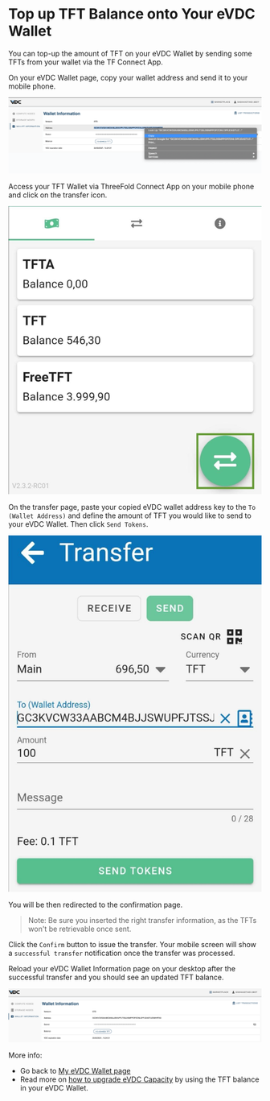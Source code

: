 # Top up TFT Balance onto Your eVDC Wallet

You can top-up the amount of TFT on your eVDC Wallet by sending some TFTs from your wallet via the TF Connect App.

On your eVDC Wallet page, copy your wallet address and send it to your mobile phone.

![](img/evdc_topup.png)

Access your TFT Wallet via ThreeFold Connect App on your mobile phone and click on the transfer icon.

![](img/tfconnect_transfer.jpg)

On the transfer page, paste your copied eVDC wallet address key to the `To (Wallet Address)` and define the amount of TFT you would like to send to your eVDC Wallet. Then click `Send Tokens`.

![](img/walletcopy.jpg)

You will be then redirected to the confirmation page. 

> Note: Be sure you inserted the right transfer information, as the TFTs won't be retrievable once sent.

Click the `Confirm` button to issue the transfer. Your mobile screen will show a `successful transfer` notification once the transfer was processed.

Reload your eVDC Wallet Information page on your desktop after the successful transfer and you should see an updated TFT balance.

![](img/transfer_success.png)

More info:
- Go back to [My eVDC Wallet page](evdc_wallet)
- Read more on [how to upgrade eVDC Capacity](evdc_upgrade) by using the TFT balance in your eVDC Wallet.
